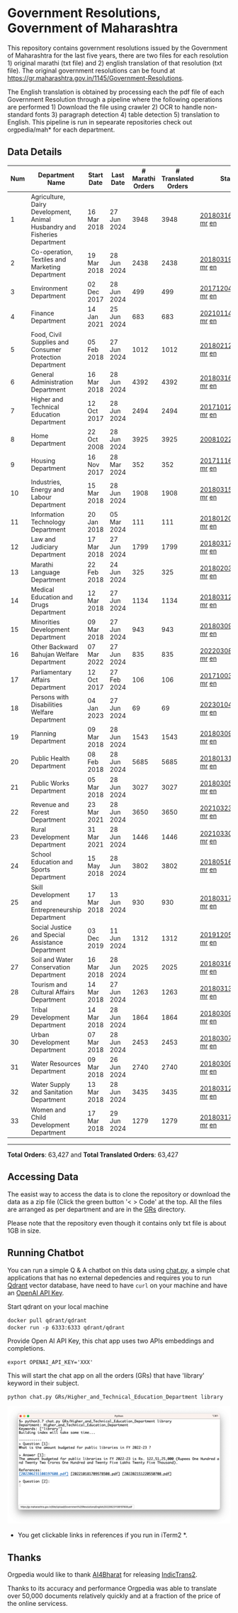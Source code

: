 # Government Resolutions, Government of Maharashtra

This repository contains government resolutions issued by the Government of Maharashtra for the last five years, there are two files for each resolution 1) original marathi (txt file) and 2) english translation of that resolution (txt file). The original government resolutions can be found at https://gr.maharashtra.gov.in/1145/Government-Resolutions.

The English translation is obtained by processing each the pdf file of each Government Resolution through a pipeline where the following operations are performed 1) Download the file using crawler 2) OCR to handle non-standard fonts 3) paragraph detection 4) table  detection 5) translation to English. This pipeline is run in sepearate repositories check out orgpedia/mah* for each department.


## Data Details

| Num | Department Name | Start Date | Last Date | # Marathi Orders | # Translated Orders | Starting Order | Last Order |
| --- | --------------- | ---------- | --------- | ---------------- | ------------------- | -------------- | ---------- |
| 1 | Agriculture, Dairy Development, Animal Husbandry and Fisheries Department | 16 Mar 2018 | 27 Jun 2024 | 3948 | 3948 | [201803161624182101.pdf](https://gr.maharashtra.gov.in/Site/Upload/Government%20Resolutions/English/201803161624182101.pdf) [mr](GRs/Agriculture,_Dairy_Development,_Animal_Husbandry_and_Fisheries_Department/201803161624182101.pdf.mr.txt) [en](GRs/Agriculture,_Dairy_Development,_Animal_Husbandry_and_Fisheries_Department/201803161624182101.pdf.en.txt) | [202406271739098201.pdf](https://gr.maharashtra.gov.in/Site/Upload/Government%20Resolutions/English/202406271739098201.pdf) [mr](GRs/Agriculture,_Dairy_Development,_Animal_Husbandry_and_Fisheries_Department/202406271739098201.pdf.mr.txt) [en](GRs/Agriculture,_Dairy_Development,_Animal_Husbandry_and_Fisheries_Department/202406271739098201.pdf.en.txt) |
| 2 | Co-operation, Textiles and Marketing Department | 19 Mar 2018 | 28 Jun 2024 | 2438 | 2438 | [201803191257576702.pdf](https://gr.maharashtra.gov.in/Site/Upload/Government%20Resolutions/English/201803191257576702.pdf) [mr](GRs/Co-operation,_Textiles_and_Marketing_Department/201803191257576702.pdf.mr.txt) [en](GRs/Co-operation,_Textiles_and_Marketing_Department/201803191257576702.pdf.en.txt) | [202406281155000302.pdf](https://gr.maharashtra.gov.in/Site/Upload/Government%20Resolutions/English/202406281155000302.pdf) [mr](GRs/Co-operation,_Textiles_and_Marketing_Department/202406281155000302.pdf.mr.txt) [en](GRs/Co-operation,_Textiles_and_Marketing_Department/202406281155000302.pdf.en.txt) |
| 3 | Environment Department | 02 Dec 2017 | 28 Jun 2024 | 499 | 499 | [201712041147216904.pdf](https://gr.maharashtra.gov.in/Site/Upload/Government%20Resolutions/English/201712041147216904.pdf) [mr](GRs/Environment_Department/201712041147216904.pdf.mr.txt) [en](GRs/Environment_Department/201712041147216904.pdf.en.txt) | [202406281726471104.pdf](https://gr.maharashtra.gov.in/Site/Upload/Government%20Resolutions/English/202406281726471104...pdf) [mr](GRs/Environment_Department/202406281726471104.pdf.mr.txt) [en](GRs/Environment_Department/202406281726471104.pdf.en.txt) |
| 4 | Finance Department | 14 Jan 2021 | 25 Jun 2024 | 683 | 683 | [202101141237329905.pdf](https://gr.maharashtra.gov.in/Site/Upload/Government%20Resolutions/English/202101141237329905.pdf) [mr](GRs/Finance_Department/202101141237329905.pdf.mr.txt) [en](GRs/Finance_Department/202101141237329905.pdf.en.txt) | [202406251612359905.pdf](https://gr.maharashtra.gov.in/Site/Upload/Government%20Resolutions/English/202406251612359905.pdf) [mr](GRs/Finance_Department/202406251612359905.pdf.mr.txt) [en](GRs/Finance_Department/202406251612359905.pdf.en.txt) |
| 5 | Food, Civil Supplies and Consumer Protection Department | 05 Feb 2018 | 27 Jun 2024 | 1012 | 1012 | [201802121244545806.pdf](https://gr.maharashtra.gov.in/Site/Upload/Government%20Resolutions/English/201802121244545806.pdf) [mr](GRs/Food,_Civil_Supplies_and_Consumer_Protection_Department/201802121244545806.pdf.mr.txt) [en](GRs/Food,_Civil_Supplies_and_Consumer_Protection_Department/201802121244545806.pdf.en.txt) | [202406271824020206.pdf](https://gr.maharashtra.gov.in/Site/Upload/Government%20Resolutions/English/202406271824020206.pdf) [mr](GRs/Food,_Civil_Supplies_and_Consumer_Protection_Department/202406271824020206.pdf.mr.txt) [en](GRs/Food,_Civil_Supplies_and_Consumer_Protection_Department/202406271824020206.pdf.en.txt) |
| 6 | General Administration Department | 16 Mar 2018 | 28 Jun 2024 | 4392 | 4392 | [201803161224022707.pdf](https://gr.maharashtra.gov.in/Site/Upload/Government%20Resolutions/English/201803161224022707.pdf) [mr](GRs/General_Administration_Department/201803161224022707.pdf.mr.txt) [en](GRs/General_Administration_Department/201803161224022707.pdf.en.txt) | [202406281751103007.pdf](https://gr.maharashtra.gov.in/Site/Upload/Government%20Resolutions/English/202406281751103007.pdf) [mr](GRs/General_Administration_Department/202406281751103007.pdf.mr.txt) [en](GRs/General_Administration_Department/202406281751103007.pdf.en.txt) |
| 7 | Higher and Technical Education Department | 12 Oct 2017 | 28 Jun 2024 | 2494 | 2494 | [201710121514029708.pdf](https://gr.maharashtra.gov.in/Site/Upload/Government%20Resolutions/English/201710121514029708.pdf) [mr](GRs/Higher_and_Technical_Education_Department/201710121514029708.pdf.mr.txt) [en](GRs/Higher_and_Technical_Education_Department/201710121514029708.pdf.en.txt) | [202406281731451208.pdf](https://gr.maharashtra.gov.in/Site/Upload/Government%20Resolutions/English/202406281731451208.pdf) [mr](GRs/Higher_and_Technical_Education_Department/202406281731451208.pdf.mr.txt) [en](GRs/Higher_and_Technical_Education_Department/202406281731451208.pdf.en.txt) |
| 8 | Home Department | 22 Oct 2008 | 28 Jun 2024 | 3925 | 3925 | [20081022.pdf](https://gr.maharashtra.gov.in/Site/Upload/Government%20Resolutions/English/20081022.pdf) [mr](GRs/Home_Department/20081022.pdf.mr.txt) [en](GRs/Home_Department/20081022.pdf.en.txt) | [202406281703111129.pdf](https://gr.maharashtra.gov.in/Site/Upload/Government%20Resolutions/English/202406281703111129.pdf) [mr](GRs/Home_Department/202406281703111129.pdf.mr.txt) [en](GRs/Home_Department/202406281703111129.pdf.en.txt) |
| 9 | Housing Department | 16 Nov 2017 | 28 Mar 2024 | 352 | 352 | [201711161447076609.pdf](https://gr.maharashtra.gov.in/Site/Upload/Government%20Resolutions/English/201711161447076609.pdf) [mr](GRs/Housing_Department/201711161447076609.pdf.mr.txt) [en](GRs/Housing_Department/201711161447076609.pdf.en.txt) | [202403281255554909.pdf](https://gr.maharashtra.gov.in/Site/Upload/Government%20Resolutions/English/202403281255554909.pdf) [mr](GRs/Housing_Department/202403281255554909.pdf.mr.txt) [en](GRs/Housing_Department/202403281255554909.pdf.en.txt) |
| 10 | Industries, Energy and Labour Department | 15 Mar 2018 | 28 Jun 2024 | 1908 | 1908 | [201803151204055010.pdf](https://gr.maharashtra.gov.in/Site/Upload/Government%20Resolutions/English/201803151204055010.pdf) [mr](GRs/Industries,_Energy_and_Labour_Department/201803151204055010.pdf.mr.txt) [en](GRs/Industries,_Energy_and_Labour_Department/201803151204055010.pdf.en.txt) | [202406281548353510.pdf](https://gr.maharashtra.gov.in/Site/Upload/Government%20Resolutions/English/202406281548353510.pdf) [mr](GRs/Industries,_Energy_and_Labour_Department/202406281548353510.pdf.mr.txt) [en](GRs/Industries,_Energy_and_Labour_Department/202406281548353510.pdf.en.txt) |
| 11 | Information Technology Department | 20 Jan 2018 | 05 Mar 2024 | 111 | 111 | [201801201843024511.pdf](https://gr.maharashtra.gov.in/Site/Upload/Government%20Resolutions/English/201801201843024511.pdf) [mr](GRs/Information_Technology_Department/201801201843024511.pdf.mr.txt) [en](GRs/Information_Technology_Department/201801201843024511.pdf.en.txt) | [202403051249430211.pdf](https://gr.maharashtra.gov.in/Site/Upload/Government%20Resolutions/English/202403051249430211.pdf) [mr](GRs/Information_Technology_Department/202403051249430211.pdf.mr.txt) [en](GRs/Information_Technology_Department/202403051249430211.pdf.en.txt) |
| 12 | Law and Judiciary Department | 17 Mar 2018 | 27 Jun 2024 | 1799 | 1799 | [201803171129290212.pdf](https://gr.maharashtra.gov.in/Site/Upload/Government%20Resolutions/English/201803171129290212.pdf) [mr](GRs/Law_and_Judiciary_Department/201803171129290212.pdf.mr.txt) [en](GRs/Law_and_Judiciary_Department/201803171129290212.pdf.en.txt) | [202406271143054112.pdf](https://gr.maharashtra.gov.in/Site/Upload/Government%20Resolutions/English/202406271143054112.pdf) [mr](GRs/Law_and_Judiciary_Department/202406271143054112.pdf.mr.txt) [en](GRs/Law_and_Judiciary_Department/202406271143054112.pdf.en.txt) |
| 13 | Marathi Language Department | 22 Feb 2018 | 24 Jun 2024 | 325 | 325 | [201802031549154233.pdf](https://gr.maharashtra.gov.in/Site/Upload/Government%20Resolutions/English/201802031549154233.pdf) [mr](GRs/Marathi_Language_Department/201802031549154233.pdf.mr.txt) [en](GRs/Marathi_Language_Department/201802031549154233.pdf.en.txt) | [202406241151366133.pdf](https://gr.maharashtra.gov.in/Site/Upload/Government%20Resolutions/English/202406241151366133.pdf) [mr](GRs/Marathi_Language_Department/202406241151366133.pdf.mr.txt) [en](GRs/Marathi_Language_Department/202406241151366133.pdf.en.txt) |
| 14 | Medical Education and Drugs Department | 12 Mar 2018 | 27 Jun 2024 | 1134 | 1134 | [201803121137094813.pdf](https://gr.maharashtra.gov.in/Site/Upload/Government%20Resolutions/English/201803121137094813.pdf) [mr](GRs/Medical_Education_and_Drugs_Department/201803121137094813.pdf.mr.txt) [en](GRs/Medical_Education_and_Drugs_Department/201803121137094813.pdf.en.txt) | [202406271845140013.pdf](https://gr.maharashtra.gov.in/Site/Upload/Government%20Resolutions/English/202406271845140013.pdf) [mr](GRs/Medical_Education_and_Drugs_Department/202406271845140013.pdf.mr.txt) [en](GRs/Medical_Education_and_Drugs_Department/202406271845140013.pdf.en.txt) |
| 15 | Minorities Development Department | 09 Mar 2018 | 27 Jun 2024 | 943 | 943 | [201803091218355314.pdf](https://gr.maharashtra.gov.in/Site/Upload/Government%20Resolutions/English/201803091218355314.pdf) [mr](GRs/Minorities_Development_Department/201803091218355314.pdf.mr.txt) [en](GRs/Minorities_Development_Department/201803091218355314.pdf.en.txt) | [202406271216225014.pdf](https://gr.maharashtra.gov.in/Site/Upload/Government%20Resolutions/English/202406271216225014.pdf) [mr](GRs/Minorities_Development_Department/202406271216225014.pdf.mr.txt) [en](GRs/Minorities_Development_Department/202406271216225014.pdf.en.txt) |
| 16 | Other Backward Bahujan Welfare Department | 07 Mar 2022 | 27 Jun 2024 | 835 | 835 | [202203081752439334.pdf](https://gr.maharashtra.gov.in/Site/Upload/Government%20Resolutions/English/202203081752439334.pdf) [mr](GRs/Other_Backward_Bahujan_Welfare_Department/202203081752439334.pdf.mr.txt) [en](GRs/Other_Backward_Bahujan_Welfare_Department/202203081752439334.pdf.en.txt) | [202406271613496134.pdf](https://gr.maharashtra.gov.in/Site/Upload/Government%20Resolutions/English/202406271613496134.pdf) [mr](GRs/Other_Backward_Bahujan_Welfare_Department/202406271613496134.pdf.mr.txt) [en](GRs/Other_Backward_Bahujan_Welfare_Department/202406271613496134.pdf.en.txt) |
| 17 | Parliamentary Affairs Department | 12 Oct 2017 | 27 Feb 2024 | 106 | 106 | [201710031642378615.pdf](https://gr.maharashtra.gov.in/Site/Upload/Government%20Resolutions/English/201710031642378615.pdf) [mr](GRs/Parliamentary_Affairs_Department/201710031642378615.pdf.mr.txt) [en](GRs/Parliamentary_Affairs_Department/201710031642378615.pdf.en.txt) | [202402271500283915.pdf](https://gr.maharashtra.gov.in/Site/Upload/Government%20Resolutions/English/202402271500283915.pdf) [mr](GRs/Parliamentary_Affairs_Department/202402271500283915.pdf.mr.txt) [en](GRs/Parliamentary_Affairs_Department/202402271500283915.pdf.en.txt) |
| 18 | Persons with Disabilities Welfare Department | 04 Jan 2023 | 27 Jun 2024 | 69 | 69 | [202301041906309635.pdf](https://gr.maharashtra.gov.in/Site/Upload/Government%20Resolutions/English/202301041906309635.pdf) [mr](GRs/Persons_with_Disabilities_Welfare_Department/202301041906309635.pdf.mr.txt) [en](GRs/Persons_with_Disabilities_Welfare_Department/202301041906309635.pdf.en.txt) | [202406271319534035.pdf](https://gr.maharashtra.gov.in/Site/Upload/Government%20Resolutions/English/202406271319534035.pdf) [mr](GRs/Persons_with_Disabilities_Welfare_Department/202406271319534035.pdf.mr.txt) [en](GRs/Persons_with_Disabilities_Welfare_Department/202406271319534035.pdf.en.txt) |
| 19 | Planning Department | 09 Mar 2018 | 28 Jun 2024 | 1543 | 1543 | [201803091441032716.pdf](https://gr.maharashtra.gov.in/Site/Upload/Government%20Resolutions/English/201803091441032716.pdf) [mr](GRs/Planning_Department/201803091441032716.pdf.mr.txt) [en](GRs/Planning_Department/201803091441032716.pdf.en.txt) | [202406281207585016.pdf](https://gr.maharashtra.gov.in/Site/Upload/Government%20Resolutions/English/202406281207585016.pdf) [mr](GRs/Planning_Department/202406281207585016.pdf.mr.txt) [en](GRs/Planning_Department/202406281207585016.pdf.en.txt) |
| 20 | Public Health Department | 08 Feb 2018 | 28 Jun 2024 | 5685 | 5685 | [201801311722275417.pdf](https://gr.maharashtra.gov.in/Site/Upload/Government%20Resolutions/English/201801311722275417.pdf) [mr](GRs/Public_Health_Department/201801311722275417.pdf.mr.txt) [en](GRs/Public_Health_Department/201801311722275417.pdf.en.txt) | [202406281646211317.pdf](https://gr.maharashtra.gov.in/Site/Upload/Government%20Resolutions/English/202406281646211317.pdf) [mr](GRs/Public_Health_Department/202406281646211317.pdf.mr.txt) [en](GRs/Public_Health_Department/202406281646211317.pdf.en.txt) |
| 21 | Public Works Department | 05 Mar 2018 | 28 Jun 2024 | 3027 | 3027 | [201803051515468118.pdf](https://gr.maharashtra.gov.in/Site/Upload/Government%20Resolutions/English/201803051515468118.pdf) [mr](GRs/Public_Works_Department/201803051515468118.pdf.mr.txt) [en](GRs/Public_Works_Department/201803051515468118.pdf.en.txt) | [202406281647316118.pdf](https://gr.maharashtra.gov.in/Site/Upload/Government%20Resolutions/English/202406281647316118.pdf) [mr](GRs/Public_Works_Department/202406281647316118.pdf.mr.txt) [en](GRs/Public_Works_Department/202406281647316118.pdf.en.txt) |
| 22 | Revenue and Forest Department | 23 Mar 2021 | 28 Jun 2024 | 3650 | 3650 | [202103231328393119.pdf](https://gr.maharashtra.gov.in/Site/Upload/Government%20Resolutions/English/202103231328393119.pdf) [mr](GRs/Revenue_and_Forest_Department/202103231328393119.pdf.mr.txt) [en](GRs/Revenue_and_Forest_Department/202103231328393119.pdf.en.txt) | [202406281244134619.pdf](https://gr.maharashtra.gov.in/Site/Upload/Government%20Resolutions/English/202406281244134619.pdf) [mr](GRs/Revenue_and_Forest_Department/202406281244134619.pdf.mr.txt) [en](GRs/Revenue_and_Forest_Department/202406281244134619.pdf.en.txt) |
| 23 | Rural Development Department | 31 Mar 2021 | 28 Jun 2024 | 1446 | 1446 | [202103301021181120.pdf](https://gr.maharashtra.gov.in/Site/Upload/Government%20Resolutions/English/202103301021181120.pdf) [mr](GRs/Rural_Development_Department/202103301021181120.pdf.mr.txt) [en](GRs/Rural_Development_Department/202103301021181120.pdf.en.txt) | [202406281641159620.pdf](https://gr.maharashtra.gov.in/Site/Upload/Government%20Resolutions/English/202406281641159620.pdf) [mr](GRs/Rural_Development_Department/202406281641159620.pdf.mr.txt) [en](GRs/Rural_Development_Department/202406281641159620.pdf.en.txt) |
| 24 | School Education and Sports Department | 15 May 2018 | 28 Jun 2024 | 3802 | 3802 | [201805161114241221.pdf](https://gr.maharashtra.gov.in/Site/Upload/Government%20Resolutions/English/201805161114241221.pdf) [mr](GRs/School_Education_and_Sports_Department/201805161114241221.pdf.mr.txt) [en](GRs/School_Education_and_Sports_Department/201805161114241221.pdf.en.txt) | [202406281856221921.pdf](https://gr.maharashtra.gov.in/Site/Upload/Government%20Resolutions/English/202406281856221921.pdf) [mr](GRs/School_Education_and_Sports_Department/202406281856221921.pdf.mr.txt) [en](GRs/School_Education_and_Sports_Department/202406281856221921.pdf.en.txt) |
| 25 | Skill Development and Entrepreneurship Department | 17 Mar 2018 | 13 Jun 2024 | 930 | 930 | [201803171322099003.pdf](https://gr.maharashtra.gov.in/Site/Upload/Government%20Resolutions/English/201803171322099003.pdf) [mr](GRs/Skill_Development_and_Entrepreneurship_Department/201803171322099003.pdf.mr.txt) [en](GRs/Skill_Development_and_Entrepreneurship_Department/201803171322099003.pdf.en.txt) | [202406131450365703.pdf](https://gr.maharashtra.gov.in/Site/Upload/Government%20Resolutions/English/202406131450365703.pdf) [mr](GRs/Skill_Development_and_Entrepreneurship_Department/202406131450365703.pdf.mr.txt) [en](GRs/Skill_Development_and_Entrepreneurship_Department/202406131450365703.pdf.en.txt) |
| 26 | Social Justice and Special Assistance Department | 03 Dec 2019 | 11 Jun 2024 | 1312 | 1312 | [201912051107011622.pdf](https://gr.maharashtra.gov.in/Site/Upload/Government%20Resolutions/English/201912051107011622.pdf) [mr](GRs/Social_Justice_and_Special_Assistance_Department/201912051107011622.pdf.mr.txt) [en](GRs/Social_Justice_and_Special_Assistance_Department/201912051107011622.pdf.en.txt) | [202406111502185422.pdf](https://gr.maharashtra.gov.in/Site/Upload/Government%20Resolutions/English/202406111502185422.pdf) [mr](GRs/Social_Justice_and_Special_Assistance_Department/202406111502185422.pdf.mr.txt) [en](GRs/Social_Justice_and_Special_Assistance_Department/202406111502185422.pdf.en.txt) |
| 27 | Soil and Water Conservation Department | 16 Mar 2018 | 28 Jun 2024 | 2025 | 2025 | [201803161247582426.pdf](https://gr.maharashtra.gov.in/Site/Upload/Government%20Resolutions/English/201803161247582426.pdf) [mr](GRs/Soil_and_Water_Conservation_Department/201803161247582426.pdf.mr.txt) [en](GRs/Soil_and_Water_Conservation_Department/201803161247582426.pdf.en.txt) | [202406281425553726.pdf](https://gr.maharashtra.gov.in/Site/Upload/Government%20Resolutions/English/202406281425553726.pdf) [mr](GRs/Soil_and_Water_Conservation_Department/202406281425553726.pdf.mr.txt) [en](GRs/Soil_and_Water_Conservation_Department/202406281425553726.pdf.en.txt) |
| 28 | Tourism and Cultural Affairs Department | 14 Mar 2018 | 27 Jun 2024 | 1263 | 1263 | [201803131542054523.pdf](https://gr.maharashtra.gov.in/Site/Upload/Government%20Resolutions/English/201803131542054523.pdf) [mr](GRs/Tourism_and_Cultural_Affairs_Department/201803131542054523.pdf.mr.txt) [en](GRs/Tourism_and_Cultural_Affairs_Department/201803131542054523.pdf.en.txt) | [202406271008197423.pdf](https://gr.maharashtra.gov.in/Site/Upload/Government%20Resolutions/English/202406271008197423.pdf) [mr](GRs/Tourism_and_Cultural_Affairs_Department/202406271008197423.pdf.mr.txt) [en](GRs/Tourism_and_Cultural_Affairs_Department/202406271008197423.pdf.en.txt) |
| 29 | Tribal Development Department | 14 Mar 2018 | 28 Jun 2024 | 1864 | 1864 | [201803091105184924.pdf](https://gr.maharashtra.gov.in/Site/Upload/Government%20Resolutions/English/201803091105184924.pdf) [mr](GRs/Tribal_Development_Department/201803091105184924.pdf.mr.txt) [en](GRs/Tribal_Development_Department/201803091105184924.pdf.en.txt) | [202406281836001424.pdf](https://gr.maharashtra.gov.in/Site/Upload/Government%20Resolutions/English/202406281836001424.pdf) [mr](GRs/Tribal_Development_Department/202406281836001424.pdf.mr.txt) [en](GRs/Tribal_Development_Department/202406281836001424.pdf.en.txt) |
| 30 | Urban Development Department | 07 Mar 2018 | 28 Jun 2024 | 2453 | 2453 | [201803071203178325.pdf](https://gr.maharashtra.gov.in/Site/Upload/Government%20Resolutions/English/201803071203178325.pdf) [mr](GRs/Urban_Development_Department/201803071203178325.pdf.mr.txt) [en](GRs/Urban_Development_Department/201803071203178325.pdf.en.txt) | [202406281116172925.pdf](https://gr.maharashtra.gov.in/Site/Upload/Government%20Resolutions/English/202406281116172925.pdf) [mr](GRs/Urban_Development_Department/202406281116172925.pdf.mr.txt) [en](GRs/Urban_Development_Department/202406281116172925.pdf.en.txt) |
| 31 | Water Resources Department | 09 Mar 2018 | 26 Jun 2024 | 2740 | 2740 | [201803091034435527.pdf](https://gr.maharashtra.gov.in/Site/Upload/Government%20Resolutions/English/201803091034435527.pdf) [mr](GRs/Water_Resources_Department/201803091034435527.pdf.mr.txt) [en](GRs/Water_Resources_Department/201803091034435527.pdf.en.txt) | [202406281447360827.pdf](https://gr.maharashtra.gov.in/Site/Upload/Government%20Resolutions/English/202406281447360827.pdf) [mr](GRs/Water_Resources_Department/202406281447360827.pdf.mr.txt) [en](GRs/Water_Resources_Department/202406281447360827.pdf.en.txt) |
| 32 | Water Supply and Sanitation Department | 13 Mar 2018 | 28 Jun 2024 | 3435 | 3435 | [201803121414108428.pdf](https://gr.maharashtra.gov.in/Site/Upload/Government%20Resolutions/English/201803121414108428.pdf) [mr](GRs/Water_Supply_and_Sanitation_Department/201803121414108428.pdf.mr.txt) [en](GRs/Water_Supply_and_Sanitation_Department/201803121414108428.pdf.en.txt) | [202406281609091028.pdf](https://gr.maharashtra.gov.in/Site/Upload/Government%20Resolutions/English/202406281609091028.pdf) [mr](GRs/Water_Supply_and_Sanitation_Department/202406281609091028.pdf.mr.txt) [en](GRs/Water_Supply_and_Sanitation_Department/202406281609091028.pdf.en.txt) |
| 33 | Women and Child Development Department | 17 Mar 2018 | 29 Jun 2024 | 1279 | 1279 | [201803171539444330.pdf](https://gr.maharashtra.gov.in/Site/Upload/Government%20Resolutions/English/201803171539444330.pdf) [mr](GRs/Women_and_Child_Development_Department/201803171539444330.pdf.mr.txt) [en](GRs/Women_and_Child_Development_Department/201803171539444330.pdf.en.txt) | [202406281814192930.pdf](https://gr.maharashtra.gov.in/Site/Upload/Government%20Resolutions/English/202406281814192930.pdf) [mr](GRs/Women_and_Child_Development_Department/202406281814192930.pdf.mr.txt) [en](GRs/Women_and_Child_Development_Department/202406281814192930.pdf.en.txt) |
----------------------------------------------------------------------------------------------------

**Total Orders**: 63,427 and **Total Translated Orders**: 63,427
## Accessing Data

The easist way to access the data is to clone the repository or download the data as a zip file (Click the green button '< > Code' at the top. All the files are arranged as per department and are in the [GRs](GRs) directory.

Please note that the repository even though it contains only txt file is about 1GB in size.

## Running Chatbot

You can run a simple Q & A chatbot on this data using [chat.py](chat.py), a simple chat applications that has no external depedencies and requires you to run [Qdrant](https://qdrant.tech/) vector database, have need to have `curl` on your machine and have an [OpenAI API Key](https://help.openai.com/en/articles/4936850-where-do-i-find-my-secret-api-key).

Start qdrant on your local machine
```shell
docker pull qdrant/qdrant
docker run -p 6333:6333 qdrant/qdrant
```

Provide Open AI API Key, this chat app uses two APIs embeddings and completions.
```shell
export OPENAI_API_KEY='XXX'
```

This will start the chat app on all the orders (GRs) that have 'library' keyword in their subject.

```shell
python chat.py GRs/Higher_and_Technical_Education_Department library
```

![screenshot of running chat.py](screenshot.png)

* You get clickable links in references if you run in iTerm2 *.

## Thanks

Orgpedia would like to thank [AI4Bharat](https://ai4bharat.iitm.ac.in/) for releasing [IndicTrans2](https://github.com/AI4Bharat/IndicTrans2).

Thanks to its accuracy and performance Orgpedia was able to translate over 50,000 documents relatively quickly and at a fraction of the price of the online servicess.











